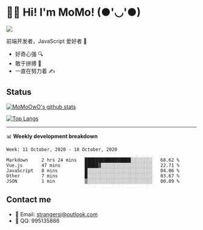 # 👨‍🎓 Hi! I'm MoMo! (●'◡'●)

[![](https://img.shields.io/badge/-@MoMoOwO-%23181717?style=flat-square&logo=github)](https://github.com/MoMoOwO)

前端开发者，JavaScript 爱好者 💖
- 好奇心强 🔍
- 敢于拼搏 💪
- 一直在努力着 ✍

## Status

[![MoMoOwO's github stats](https://github-readme-stats.vercel.app/api?username=MoMoOwO&show_icons=true&theme=tokyonight)](https://github.com/MoMoOwO)

[![Top Langs](https://github-readme-stats.vercel.app/api/top-langs/?username=MoMoOwO&layout=compact&theme=tokyonight)](https://github.com/MoMoOwO)

---

📊 **Weekly development breakdown**

<!--START_SECTION:waka-->
```text
Week: 11 October, 2020 - 18 October, 2020

Markdown     2 hrs 24 mins   █████████████████░░░░░░░░   68.62 % 
Vue.js       47 mins         █████▓░░░░░░░░░░░░░░░░░░░   22.71 % 
JavaScript   8 mins          █░░░░░░░░░░░░░░░░░░░░░░░░   04.06 % 
Other        7 mins          █░░░░░░░░░░░░░░░░░░░░░░░░   03.67 % 
JSON         1 min           ▒░░░░░░░░░░░░░░░░░░░░░░░░   00.89 % 
```
<!--END_SECTION:waka-->

## Contact me

- 📧 Email: strangersj@outlook.com
- 🐧 QQ: 995135886
